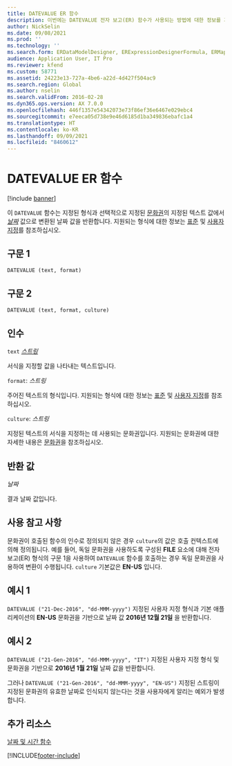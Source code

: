 ```yaml
---
title: DATEVALUE ER 함수
description: 이번에는 DATEVALUE 전자 보고(ER) 함수가 사용되는 방법에 대한 정보를 제공합니다.
author: NickSelin
ms.date: 09/08/2021
ms.prod: ''
ms.technology: ''
ms.search.form: ERDataModelDesigner, ERExpressionDesignerFormula, ERMappedFormatDesigner, ERModelMappingDesigner
audience: Application User, IT Pro
ms.reviewer: kfend
ms.custom: 58771
ms.assetid: 24223e13-727a-4be6-a22d-4d427f504ac9
ms.search.region: Global
ms.author: nselin
ms.search.validFrom: 2016-02-28
ms.dyn365.ops.version: AX 7.0.0
ms.openlocfilehash: 446f1357e54342073e73f86ef36e6467e029ebc4
ms.sourcegitcommit: e7eeca05d738e9e46d6185d1ba349836ebafc1a4
ms.translationtype: HT
ms.contentlocale: ko-KR
ms.lasthandoff: 09/09/2021
ms.locfileid: "8460612"
---
```

# <a name="datevalue-er-function"></a>DATEVALUE ER 함수

[!include [banner](../includes/banner.md)]

이 `DATEVALUE` 함수는 지정된 형식과 선택적으로 지정된 [문화권](/bingmaps/rest-services/common-parameters-and-types/supported-culture-codes)의 지정된 텍스트 값에서 *[날짜](er-formula-supported-data-types-primitive.md#date)* 값으로 변환된 날짜 값을 반환합니다. 지원되는 형식에 대한 정보는 [표준](/dotnet/standard/base-types/standard-date-and-time-format-strings) 및 [사용자 지정](/dotnet/standard/base-types/custom-date-and-time-format-strings)를 참조하십시오.

## <a name="syntax-1"></a>구문 1

```vb
DATEVALUE (text, format)
```

## <a name="syntax-2"></a>구문 2

```vb
DATEVALUE (text, format, culture)
```

## <a name="arguments"></a>인수

`text` *[스트링](er-formula-supported-data-types-primitive.md#string)*

서식을 지정할 값을 나타내는 텍스트입니다.

`format`: *스트링*

주어진 텍스트의 형식입니다. 지원되는 형식에 대한 정보는 [표준](/dotnet/standard/base-types/standard-date-and-time-format-strings) 및 [사용자 지정](/dotnet/standard/base-types/custom-date-and-time-format-strings)를 참조하십시오.

`culture`: *스트링*

지정된 텍스트의 서식을 지정하는 데 사용되는 문화권입니다. 지원되는 문화권에 대한 자세한 내용은 [문화권](/bingmaps/rest-services/common-parameters-and-types/supported-culture-codes)을 참조하십시오.

## <a name="return-values"></a>반환 값

*날짜*

결과 날짜 값입니다.

## <a name="usage-notes"></a>사용 참고 사항

문화권이 호출된 함수의 인수로 정의되지 않은 경우 `culture`의 값은 호출 컨텍스트에 의해 정의됩니다. 예를 들어, 독일 문화권을 사용하도록 구성된 **FILE** 요소에 대해 전자 보고(ER) 형식의 구문 1을 사용하여 `DATEVALUE` 함수를 호출하는 경우 독일 문화권을 사용하여 변환이 수행됩니다. `culture` 기본값은 **EN-US** 입니다.

## <a name="example-1"></a>예시 1

`DATEVALUE ("21-Dec-2016", "dd-MMM-yyyy")` 지정된 사용자 지정 형식과 기본 애플리케이션의 **EN-US** 문화권을 기반으로 날짜 값 **2016년 12월 21일** 을 반환합니다.

## <a name="example-2"></a>예시 2

`DATEVALUE ("21-Gen-2016", "dd-MMM-yyyy", "IT")` 지정된 사용자 지정 형식 및 문화권을 기반으로 **2016년 1월 21일** 날짜 값을 반환합니다.

그러나 `DATEVALUE ("21-Gen-2016", "dd-MMM-yyyy", "EN-US")` 지정된 스트링이 지정된 문화권의 유효한 날짜로 인식되지 않는다는 것을 사용자에게 알리는 예외가 발생합니다.

## <a name="additional-resources"></a>추가 리소스

[날짜 및 시간 함수](er-functions-category-datetime.md)


[!INCLUDE[footer-include](../../../includes/footer-banner.md)]
